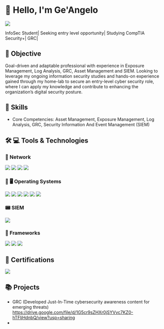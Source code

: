 # :wave: Hello, I'm Ge'Angelo
<a href="https://www.linkedin.com/in/geangelo-irby/"><img src="https://img.shields.io/badge/-Ge'AngeloIrby-0072b1?&style=for-the-badge&logo=linkedin&logoColor=white" /></a>



InfoSec Student| Seeking entry level opportunity| Studying CompTIA Security+| GRC|

## :dart: Objective


Goal-driven and adaptable professional with experience in Exposure Management, Log Analysis, GRC, Asset Management and SIEM. Looking to leverage my ongoing information security studies and hands-on experience gained through my home-lab to secure an entry-level cyber security role, where I can apply my knowledge and contribute to enhancing the organization’s digital security posture.


## :palms_up_together: Skills


* Core Competencies: Asset Management, Exposure Management, Log Analysis, GRC, Security Information And Event Management (SIEM)






## :hammer_and_wrench: :computer: Tools & Technologies


### :satellite: Network
<div>
    <img src="https://img.shields.io/badge/-Snort3-FF4500?&style=for-the-badge&logo=Snort3&logoColor=white" />
    <img src="https://img.shields.io/badge/-pfSense-1679A7?&style=for-the-badge&logo=pfSense&logoColor=white" />
    <img src="https://img.shields.io/badge/-Apache_Server-D22128?&style=for-the-badge&logo=Apache&logoColor=white" />
    <img src="https://img.shields.io/badge/-Metasploitable-3498DB?&style=for-the-badge&logo=Metasploitable&logoColor=white" />

    
 
</div>

### :iphone: :desktop_computer: Operating Systems
<div>
   <img src="https://img.shields.io/badge/-Windows-0078D6?&style=for-the-badge&logo=Windows&logoColor=white" />
   <img src="https://img.shields.io/badge/-Mac_OS-000000?&style=for-the-badge&logo=Apple&logoColor=white" />
   <img src="https://img.shields.io/badge/-Kali_Linux-557C94?&style=for-the-badge&logo=Kali_Linux&logoColor=white" />
   <img src="https://img.shields.io/badge/-Ubuntu-E95420?&style=for-the-badge&logo=Ubuntu&logoColor=white" />
   <img src="https://img.shields.io/badge/-Android-3DDC84?&style=for-the-badge&logo=Android&logoColor=white" />
   <img src="https://img.shields.io/badge/-iOS-000000?&style=for-the-badge&logo=Apple&logoColor=white" />
</div>

### :pager: SIEM
<div>

  <img src="https://img.shields.io/badge/-Splunk-000000?&style=for-the-badge&logo=Splunk&logoColor=white" />
  
</div>

### :white_square_button: Frameworks
<div>

  <img src="https://img.shields.io/badge/-NIST-00529B?&style=for-the-badge&logo=NIST&logoColor=white" />
  <img src="https://img.shields.io/badge/-CIS_18-1E4A75?&style=for-the-badge&logo=CIS&logoColor=white" />
  <img src="https://img.shields.io/badge/-MITRE_ATT&CK-000000?&style=for-the-badge&logo=MITRE&logoColor=white" />
  
</div>

## :scroll: Certifications

<div>
<img src="https://img.shields.io/badge/-XM_Cyber_Exposure_Management_Expert-98FF98?&style=for-the-badge&logoColor=white" />

</div>

## :books: Projects
- GRC (Developed Just-In-Time cybersecurity awareness content for emerging threats) https://drive.google.com/file/d/1G5cr9sZHXr0jSYVvc7KZ0-hTFljHdnbQ/view?usp=sharing
- 


